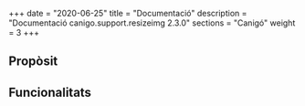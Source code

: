 +++
date        = "2020-06-25"
title       = "Documentació"
description = "Documentació canigo.support.resizeimg 2.3.0"
sections    = "Canigó"
weight      = 3
+++

## Propòsit



## Funcionalitats
